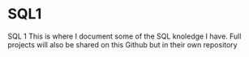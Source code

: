 # SQL1
SQL 1
This is where I document some of the SQL knoledge I have. Full projects will also be shared on this Github but in their own repository 
